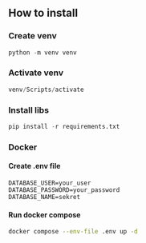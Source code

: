 ## How to install

### Create venv

```py
python -m venv venv
```

### Activate venv

```py
venv/Scripts/activate
```

### Install libs 
```py
pip install -r requirements.txt
```

### Docker

#### Create .env file 

```env
DATABASE_USER=your_user
DATABASE_PASSWORD=your_password
DATABASE_NAME=sekret
```

#### Run docker compose

```bash
docker compose --env-file .env up -d
```